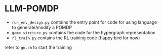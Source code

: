# LLM-POMDP

- `run_env_design.py` contains the entry point for code for using language to generate/modify a POMDP
- `game_strcture.py` contains the code for the hypergraph representation
- `rl_train.py` contains the RL training code (flappy bird for now)

refer to `go.sh` to start the training
